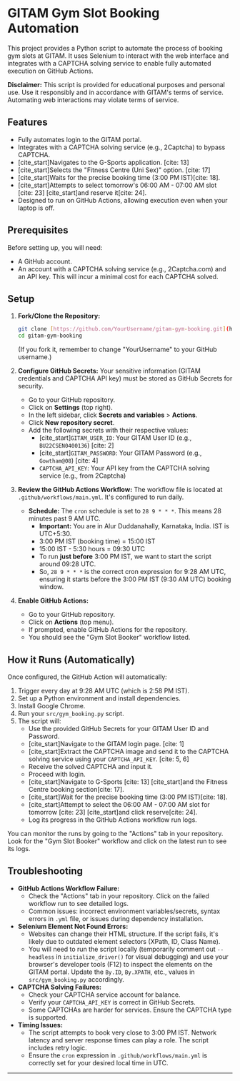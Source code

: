 # GITAM Gym Slot Booking Automation

This project provides a Python script to automate the process of booking gym slots at GITAM.
It uses Selenium to interact with the web interface and integrates with a CAPTCHA solving service
to enable fully automated execution on GitHub Actions.

**Disclaimer:** This script is provided for educational purposes and personal use.
Use it responsibly and in accordance with GITAM's terms of service.
Automating web interactions may violate terms of service.

## Features

* Fully automates login to the GITAM portal.
* Integrates with a CAPTCHA solving service (e.g., 2Captcha) to bypass CAPTCHA.
* [cite_start]Navigates to the G-Sports application. [cite: 13]
* [cite_start]Selects the "Fitness Centre (Uni Sex)" option. [cite: 17]
* [cite_start]Waits for the precise booking time (3:00 PM IST)[cite: 18].
* [cite_start]Attempts to select tomorrow's 06:00 AM - 07:00 AM slot [cite: 23] [cite_start]and reserve it[cite: 24].
* Designed to run on GitHub Actions, allowing execution even when your laptop is off.

## Prerequisites

Before setting up, you will need:

* A GitHub account.
* An account with a CAPTCHA solving service (e.g., 2Captcha.com) and an API key. This will incur a minimal cost for each CAPTCHA solved.

## Setup

1.  **Fork/Clone the Repository:**
    ```bash
    git clone [https://github.com/YourUsername/gitam-gym-booking.git](https://github.com/YourUsername/gitam-gym-booking.git)
    cd gitam-gym-booking
    ```
    (If you fork it, remember to change "YourUsername" to your GitHub username.)

2.  **Configure GitHub Secrets:**
    Your sensitive information (GITAM credentials and CAPTCHA API key) must be stored as GitHub Secrets for security.

    * Go to your GitHub repository.
    * Click on **Settings** (top right).
    * In the left sidebar, click **Secrets and variables** > **Actions**.
    * Click **New repository secret**.
    * Add the following secrets with their respective values:
        * [cite_start]`GITAM_USER_ID`: Your GITAM User ID (e.g., `BU22CSEN0400136`) [cite: 2]
        * [cite_start]`GITAM_PASSWORD`: Your GITAM Password (e.g., `Gowtham@08`) [cite: 4]
        * `CAPTCHA_API_KEY`: Your API key from the CAPTCHA solving service (e.g., from 2Captcha)

3.  **Review the GitHub Actions Workflow:**
    The workflow file is located at `.github/workflows/main.yml`. It's configured to run daily.

    * **Schedule:** The `cron` schedule is set to `28 9 * * *`. This means 28 minutes past 9 AM UTC.
        * **Important:** You are in Alur Duddanahally, Karnataka, India. IST is UTC+5:30.
        * 3:00 PM IST (booking time) = 15:00 IST
        * 15:00 IST - 5:30 hours = 09:30 UTC
        * To run **just before** 3:00 PM IST, we want to start the script around 09:28 UTC.
        * So, `28 9 * * *` is the correct cron expression for 9:28 AM UTC, ensuring it starts before the 3:00 PM IST (9:30 AM UTC) booking window.

4.  **Enable GitHub Actions:**
    * Go to your GitHub repository.
    * Click on **Actions** (top menu).
    * If prompted, enable GitHub Actions for the repository.
    * You should see the "Gym Slot Booker" workflow listed.

## How it Runs (Automatically)

Once configured, the GitHub Action will automatically:

1.  Trigger every day at 9:28 AM UTC (which is 2:58 PM IST).
2.  Set up a Python environment and install dependencies.
3.  Install Google Chrome.
4.  Run your `src/gym_booking.py` script.
5.  The script will:
    * Use the provided GitHub Secrets for your GITAM User ID and Password.
    * [cite_start]Navigate to the GITAM login page. [cite: 1]
    * [cite_start]Extract the CAPTCHA image and send it to the CAPTCHA solving service using your `CAPTCHA_API_KEY`. [cite: 5, 6]
    * Receive the solved CAPTCHA and input it.
    * Proceed with login.
    * [cite_start]Navigate to G-Sports [cite: 13] [cite_start]and the Fitness Centre booking section[cite: 17].
    * [cite_start]Wait for the precise booking time (3:00 PM IST)[cite: 18].
    * [cite_start]Attempt to select the 06:00 AM - 07:00 AM slot for tomorrow [cite: 23] [cite_start]and click reserve[cite: 24].
    * Log its progress in the GitHub Actions workflow run logs.

You can monitor the runs by going to the "Actions" tab in your repository. Look for the "Gym Slot Booker" workflow and click on the latest run to see its logs.

## Troubleshooting

* **GitHub Actions Workflow Failure:**
    * Check the "Actions" tab in your repository. Click on the failed workflow run to see detailed logs.
    * Common issues: incorrect environment variables/secrets, syntax errors in `.yml` file, or issues during dependency installation.
* **Selenium Element Not Found Errors:**
    * Websites can change their HTML structure. If the script fails, it's likely due to outdated element selectors (XPath, ID, Class Name).
    * You will need to run the script locally (temporarily comment out `--headless` in `initialize_driver()` for visual debugging) and use your browser's developer tools (F12) to inspect the elements on the GITAM portal. Update the `By.ID`, `By.XPATH`, etc., values in `src/gym_booking.py` accordingly.
* **CAPTCHA Solving Failures:**
    * Check your CAPTCHA service account for balance.
    * Verify your `CAPTCHA_API_KEY` is correct in GitHub Secrets.
    * Some CAPTCHAs are harder for services. Ensure the CAPTCHA type is supported.
* **Timing Issues:**
    * The script attempts to book very close to 3:00 PM IST. Network latency and server response times can play a role. The script includes retry logic.
    * Ensure the `cron` expression in `.github/workflows/main.yml` is correctly set for your desired local time in UTC.

---